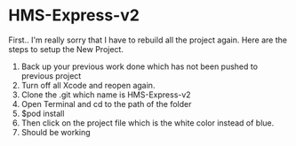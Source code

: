 # HMS-Express-v2

First.. I'm really sorry that I have to rebuild all the project again.
Here are the steps to setup the New Project.

1. Back up your previous work done which has not been pushed to previous project
2. Turn off all Xcode and reopen again.
3. Clone the .git which name is HMS-Express-v2 
4. Open Terminal and cd to the path of the folder
5. $pod install
6. Then click on the project file which is the white color instead of blue.
7. Should be working
